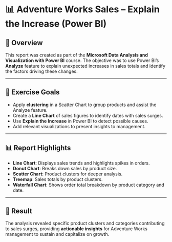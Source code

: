 # 📊 Adventure Works Sales – Explain the Increase (Power BI)

## 📌 Overview

This report was created as part of the **Microsoft Data Analysis and Visualization with Power BI** course.
The objective was to use Power BI’s **Analyze** feature to explain unexpected increases in sales totals and identify the factors driving these changes.

---

## 🎯 Exercise Goals

* Apply **clustering** in a Scatter Chart to group products and assist the Analyze feature.
* Create a **Line Chart** of sales figures to identify dates with sales surges.
* Use **Explain the Increase** in Power BI to detect possible causes.
* Add relevant visualizations to present insights to management.

---

## 📊 Report Highlights

* **Line Chart**: Displays sales trends and highlights spikes in orders.
* **Donut Chart**: Breaks down sales by product size.
* **Scatter Chart**: Product clusters for deeper analysis.
* **Treemap**: Sales totals by product clusters.
* **Waterfall Chart**: Shows order total breakdown by product category and date.

---

## 📝 Result

The analysis revealed specific product clusters and categories contributing to sales surges, providing **actionable insights** for Adventure Works management to sustain and capitalize on growth.

